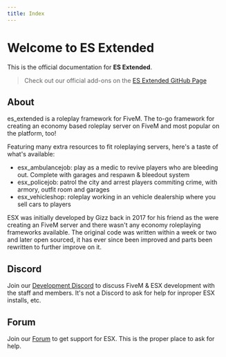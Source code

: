 ```yaml
---
title: Index
---
```


# Welcome to ES Extended

This is the official documentation for **ES Extended**.

> Check out our official add-ons on the [ES Extended GitHub Page](https://github.com/esx-framework)

## About

es_extended is a roleplay framework for FiveM. The to-go framework for creating an economy based roleplay server on FiveM and most popular on the platform, too!

Featuring many extra resources to fit roleplaying servers, here's a taste of what's available:

- esx_ambulancejob: play as a medic to revive players who are bleeding out. Complete with garages and respawn & bleedout system
- esx_policejob: patrol the city and arrest players commiting crime, with armory, outfit room and garages
- esx_vehicleshop: roleplay working in an vehicle dealership where you sell cars to players

ESX was initially developed by Gizz back in 2017 for his friend as the were creating an FiveM server and there wasn't any economy roleplaying frameworks available. The original code was written within a week or two and later open sourced, it has ever since been improved and parts been rewritten to further improve on it.

## Discord

Join our [Development Discord](https://discord.gg/ztzKWAF) to discuss FiveM & ESX development with the staff and members. It's not a Discord to ask for help for inproper ESX installs, etc.


## Forum

Join our [Forum](https://forum.esx-framework.org) to get support for ESX. This is the proper place to ask for help.